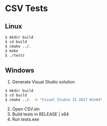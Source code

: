 # CSV Tests

## Linux

```bash
$ mkdir build
$ cd build
$ cmake ../.
$ make
$ ./tests
```

## Windows

1. Generate Visual Studio solution

```bash
$ mkdir build
$ cd build
$ cmake ../. -G "Visual Studio 15 2017 Win64"
```

2. Open CSV.sln
3. Build tests in RELEASE | x64
4. Run tests.exe

